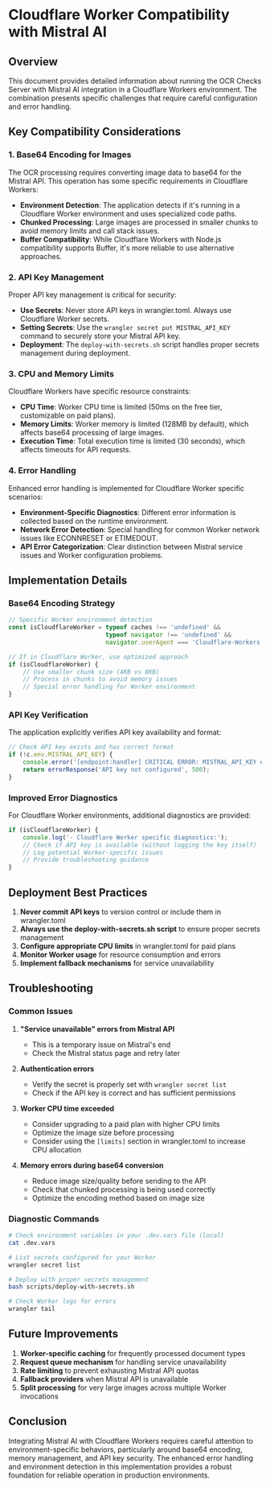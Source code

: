 # Cloudflare Worker Compatibility with Mistral AI

## Overview

This document provides detailed information about running the OCR Checks Server with Mistral AI integration in a Cloudflare Workers environment. The combination presents specific challenges that require careful configuration and error handling.

## Key Compatibility Considerations

### 1. Base64 Encoding for Images

The OCR processing requires converting image data to base64 for the Mistral API. This operation has some specific requirements in Cloudflare Workers:

- **Environment Detection**: The application detects if it's running in a Cloudflare Worker environment and uses specialized code paths.
- **Chunked Processing**: Large images are processed in smaller chunks to avoid memory limits and call stack issues.
- **Buffer Compatibility**: While Cloudflare Workers with Node.js compatibility supports Buffer, it's more reliable to use alternative approaches.

### 2. API Key Management

Proper API key management is critical for security:

- **Use Secrets**: Never store API keys in wrangler.toml. Always use Cloudflare Worker secrets.
- **Setting Secrets**: Use the `wrangler secret put MISTRAL_API_KEY` command to securely store your Mistral API key.
- **Deployment**: The `deploy-with-secrets.sh` script handles proper secrets management during deployment.

### 3. CPU and Memory Limits

Cloudflare Workers have specific resource constraints:

- **CPU Time**: Worker CPU time is limited (50ms on the free tier, customizable on paid plans).
- **Memory Limits**: Worker memory is limited (128MB by default), which affects base64 processing of large images.
- **Execution Time**: Total execution time is limited (30 seconds), which affects timeouts for API requests.

### 4. Error Handling

Enhanced error handling is implemented for Cloudflare Worker specific scenarios:

- **Environment-Specific Diagnostics**: Different error information is collected based on the runtime environment.
- **Network Error Detection**: Special handling for common Worker network issues like ECONNRESET or ETIMEDOUT.
- **API Error Categorization**: Clear distinction between Mistral service issues and Worker configuration problems.

## Implementation Details

### Base64 Encoding Strategy

```typescript
// Specific Worker environment detection
const isCloudflareWorker = typeof caches !== 'undefined' && 
                           typeof navigator !== 'undefined' && 
                           navigator.userAgent === 'Cloudflare-Workers';

// If in Cloudflare Worker, use optimized approach
if (isCloudflareWorker) {
    // Use smaller chunk size (4KB vs 8KB)
    // Process in chunks to avoid memory issues
    // Special error handling for Worker environment
}
```

### API Key Verification

The application explicitly verifies API key availability and format:

```typescript
// Check API key exists and has correct format
if (!c.env.MISTRAL_API_KEY) {
    console.error('[endpoint:handler] CRITICAL ERROR: MISTRAL_API_KEY environment variable is not set');
    return errorResponse('API key not configured', 500);
}
```

### Improved Error Diagnostics

For Cloudflare Worker environments, additional diagnostics are provided:

```typescript
if (isCloudflareWorker) {
    console.log('- Cloudflare Worker specific diagnostics:');
    // Check if API key is available (without logging the key itself)
    // Log potential Worker-specific issues
    // Provide troubleshooting guidance
}
```

## Deployment Best Practices

1. **Never commit API keys** to version control or include them in wrangler.toml
2. **Always use the deploy-with-secrets.sh script** to ensure proper secrets management
3. **Configure appropriate CPU limits** in wrangler.toml for paid plans
4. **Monitor Worker usage** for resource consumption and errors
5. **Implement fallback mechanisms** for service unavailability

## Troubleshooting

### Common Issues

1. **"Service unavailable" errors from Mistral API**
   - This is a temporary issue on Mistral's end
   - Check the Mistral status page and retry later

2. **Authentication errors**
   - Verify the secret is properly set with `wrangler secret list`
   - Check if the API key is correct and has sufficient permissions

3. **Worker CPU time exceeded**
   - Consider upgrading to a paid plan with higher CPU limits
   - Optimize the image size before processing
   - Consider using the `[limits]` section in wrangler.toml to increase CPU allocation

4. **Memory errors during base64 conversion**
   - Reduce image size/quality before sending to the API
   - Check that chunked processing is being used correctly
   - Optimize the encoding method based on image size

### Diagnostic Commands

```bash
# Check environment variables in your .dev.vars file (local)
cat .dev.vars

# List secrets configured for your Worker
wrangler secret list

# Deploy with proper secrets management
bash scripts/deploy-with-secrets.sh

# Check Worker logs for errors
wrangler tail
```

## Future Improvements

1. **Worker-specific caching** for frequently processed document types
2. **Request queue mechanism** for handling service unavailability
3. **Rate limiting** to prevent exhausting Mistral API quotas
4. **Fallback providers** when Mistral API is unavailable
5. **Split processing** for very large images across multiple Worker invocations

## Conclusion

Integrating Mistral AI with Cloudflare Workers requires careful attention to environment-specific behaviors, particularly around base64 encoding, memory management, and API key security. The enhanced error handling and environment detection in this implementation provides a robust foundation for reliable operation in production environments.
